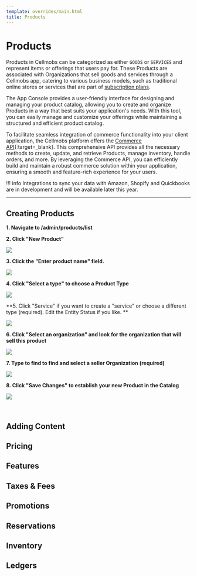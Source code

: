 ```yaml
---
template: overrides/main.html
title: Products
---
```


# Products

Products in Cellmobs can be categorized as either `GOODS` or `SERVICES` and represent items or offerings that users pay for. These Products are associated with Organizations that sell goods and services through a Cellmobs app, catering to various business models, such as traditional online stores or services that are part of [subscription plans](/app-console/manage-subscriptions).

The App Console provides a user-friendly interface for designing and managing your product catalog, allowing you to create and organize Products in a way that best suits your application's needs. With this tool, you can easily manage and customize your offerings while maintaining a structured and efficient product catalog.

To facilitate seamless integration of commerce functionality into your client application, the Cellmobs platform offers the [Commerce API](https://api.cellmobs.com/#65028275-5c8f-4290-b207-4bfba42c0aee){:target=_blank}. This comprehensive API provides all the necessary methods to create, update, and retrieve Products, manage inventory, handle orders, and more. By leveraging the Commerce API, you can efficiently build and maintain a robust commerce solution within your application, ensuring a smooth and feature-rich experience for your users.

!!! info
    Integrations to sync your data with Amazon, Shopify and Quickbooks are in development and will be available later this year. 

___
## Creating Products

<!-- - Go to [Products Section](https://console.cellmobs.com/admin/products/list)
- Go to the Products section 
- Click on New Product 
- Enter the name of the “Product”  
- Select the Type (Good, Service, Subscription, Bundle, Credit, Gift) 
- Select the Status 
- Provide the “Seller/Organization” name 
- Provide the Brand/Provider name 
- Enter the quantity of the products 
- Provide the product specifications like width, height, length, (as applicable) 
- Provide the description of the product 
- Go to the Price section and enter the pricing details of the product 
- Go to Products section and upload the products/image of your product 
- Go to references and manage the references by required details 
- After providing all the required details, click on save for the product getting created
   
    <figure markdown>
[![Admin Products 1]][Admin Products 1]
    </figure>
    <figure markdown>
[![Admin Products 2]][Admin Products 2]
    </figure>
    <figure markdown>
[![Admin Products 3]][Admin Products 3]
    </figure>

[Admin Products 1]: ../assets/screenshots/admin/admin-products-1.png
[Admin Products 2]: ../assets/screenshots/admin/admin-products-2.png
[Admin Products 3]: ../assets/screenshots/admin/admin-products-3.png -->


**1. Navigate to /admin/products/list**

**2. Click "New Product"**

![](https://ajeuwbhvhr.cloudimg.io/colony-recorder.s3.amazonaws.com/files/2023-05-05/e42836a5-4c34-4bb4-90d8-bde38cf0b482/ascreenshot.jpeg?tl_px=0,360&br_px=746,780&sharp=0.8&width=560&wat_scale=50&wat=1&wat_opacity=1&wat_gravity=northwest&wat_url=https://colony-recorder.s3.amazonaws.com/images/watermarks/F43F5E_standard.png&wat_pad=62,139)

**3. Click the "Enter product name" field.**

![](https://ajeuwbhvhr.cloudimg.io/colony-recorder.s3.amazonaws.com/files/2023-05-05/be34f3b7-9c40-4acd-9ab6-19a6e2f83640/ascreenshot.jpeg?tl_px=234,8&br_px=980,428&sharp=0.8&width=560&wat_scale=50&wat=1&wat_opacity=1&wat_gravity=northwest&wat_url=https://colony-recorder.s3.amazonaws.com/images/watermarks/F43F5E_standard.png&wat_pad=262,139)

**4. Click "Select a type" to choose a Product Type**

![](https://ajeuwbhvhr.cloudimg.io/colony-recorder.s3.amazonaws.com/files/2023-05-05/cd433e12-6232-46b9-8deb-72d66a469973/ascreenshot.jpeg?tl_px=823,10&br_px=1569,430&sharp=0.8&width=560&wat_scale=50&wat=1&wat_opacity=1&wat_gravity=northwest&wat_url=https://colony-recorder.s3.amazonaws.com/images/watermarks/F43F5E_standard.png&wat_pad=358,139)

**5. Click "Service" if you want to create a "service" or choose a different type (required). Edit the Entity Status if you like. **

![](https://ajeuwbhvhr.cloudimg.io/colony-recorder.s3.amazonaws.com/files/2023-05-05/67030ee2-ab4d-4c2f-b3ef-010cc0b40f70/ascreenshot.jpeg?tl_px=823,145&br_px=1569,565&sharp=0.8&width=560&wat_scale=50&wat=1&wat_opacity=1&wat_gravity=northwest&wat_url=https://colony-recorder.s3.amazonaws.com/images/watermarks/F43F5E_standard.png&wat_pad=374,139)

**6. Click "Select an organization" and look for the organization that will sell this product**

![](https://ajeuwbhvhr.cloudimg.io/colony-recorder.s3.amazonaws.com/files/2023-05-05/f1cd0eb4-d89d-4396-ab55-018029376c7e/user_cropped_screenshot.jpeg?tl_px=0,496&br_px=746,916&sharp=0.8&width=560&wat_scale=50&wat=1&wat_opacity=1&wat_gravity=northwest&wat_url=https://colony-recorder.s3.amazonaws.com/images/watermarks/F43F5E_standard.png&wat_pad=169,174)

**7. Type to find to find and select a seller Organization  (required)**

![](https://ajeuwbhvhr.cloudimg.io/colony-recorder.s3.amazonaws.com/files/2023-05-05/e8ddc04c-1e83-476d-8831-aca8c693079c/user_cropped_screenshot.jpeg?tl_px=0,575&br_px=746,995&sharp=0.8&width=560&wat_scale=50&wat=1&wat_opacity=1&wat_gravity=northwest&wat_url=https://colony-recorder.s3.amazonaws.com/images/watermarks/F43F5E_standard.png&wat_pad=61,255)

**8. Click "Save Changes" to establish your new Product in the Catalog**

![](https://ajeuwbhvhr.cloudimg.io/colony-recorder.s3.amazonaws.com/files/2023-05-05/d577efd1-6aa8-46fc-8cd9-3b2d7760cc5c/ascreenshot.jpeg?tl_px=823,0&br_px=1569,420&sharp=0.8&width=560&wat_scale=50&wat=1&wat_opacity=1&wat_gravity=northwest&wat_url=https://colony-recorder.s3.amazonaws.com/images/watermarks/F43F5E_standard.png&wat_pad=484,57)


<br>

## Adding Content

## Pricing

## Features

## Taxes &amp; Fees

## Promotions

## Reservations

## Inventory

## Ledgers


<br><br>